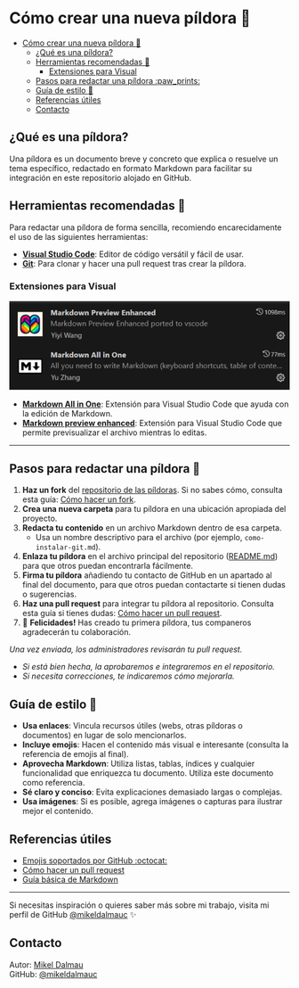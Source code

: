 
# Cómo crear una nueva píldora :pill:

- [Cómo crear una nueva píldora :pill:](#cómo-crear-una-nueva-píldora-pill)
  - [¿Qué es una píldora?](#qué-es-una-píldora)
  - [Herramientas recomendadas :wrench:](#herramientas-recomendadas-wrench)
    - [Extensiones para Visual](#extensiones-para-visual)
  - [Pasos para redactar una píldora :paw\_prints:](#pasos-para-redactar-una-píldora-paw_prints)
  - [Guía de estilo :memo:](#guía-de-estilo-memo)
  - [Referencias útiles](#referencias-útiles)
  - [Contacto](#contacto)

## ¿Qué es una píldora?

Una píldora es un documento breve y concreto que explica o resuelve un tema específico, redactado en formato Markdown para facilitar su integración en este repositorio alojado en GitHub.

## Herramientas recomendadas :wrench:

Para redactar una píldora de forma sencilla, recomiendo encarecidamente el uso de las siguientes herramientas:

- **[Visual Studio Code](https://code.visualstudio.com/)**: Editor de código versátil y fácil de usar.
- **[Git](https://git-scm.com/)**: Para clonar y hacer una pull request tras crear la píldora.

### Extensiones para Visual 
![Miniatura de las extensiones](image.png)
- **[Markdown All in One](https://marketplace.visualstudio.com/items?itemName=yzhang.markdown-all-in-one)**: Extensión para Visual Studio Code que ayuda con la edición de Markdown.
- **[Markdown preview enhanced](https://marketplace.visualstudio.com/items?itemName=shd101wyy.markdown-preview-enhanced)**: Extensión para Visual Studio Code que permite previsualizar el archivo mientras lo editas.
---
## Pasos para redactar una píldora :paw_prints:

1. **Haz un fork** del [repositorio de las píldoras](https://github.com/FPTxurdinagaDAM/pildoras). Si no sabes cómo, consulta esta guía: [Cómo hacer un fork](https://www.freecodecamp.org/espanol/news/como-hacer-tu-primer-pull-request-en-github/).
2. **Crea una nueva carpeta** para tu píldora en una ubicación apropiada del proyecto.
3. **Redacta tu contenido** en un archivo Markdown dentro de esa carpeta.
   - Usa un nombre descriptivo para el archivo (por ejemplo, `como-instalar-git.md`).
4. **Enlaza tu píldora** en el archivo principal del repositorio ([README.md](../README.md)) para que otros puedan encontrarla fácilmente.
5. **Firma tu píldora** añadiendo tu contacto de GitHub en un apartado al final del documento, para que otros puedan contactarte si tienen dudas o sugerencias.
6. **Haz una pull request** para integrar tu píldora al repositorio. Consulta esta guía si tienes dudas: [Cómo hacer un pull request](https://www.freecodecamp.org/espanol/news/como-hacer-tu-primer-pull-request-en-github/).
7. :tada: **Felicidades!** Has creado tu primera píldora, tus companeros agradecerán tu colaboración.
  

*Una vez enviada, los administradores revisarán tu pull request.*
- *Si está bien hecha, la aprobaremos e integraremos en el repositorio.*
- *Si necesita correcciones, te indicaremos cómo mejorarla.*

## Guía de estilo :memo:

- **Usa enlaces**: Vincula recursos útiles (webs, otras píldoras o documentos) en lugar de solo mencionarlos.
- **Incluye emojis**: Hacen el contenido más visual e interesante (consulta la referencia de emojis al final).
- **Aprovecha Markdown**: Utiliza listas, tablas, índices y cualquier funcionalidad que enriquezca tu documento. Utiliza este documento como referencia.
- **Sé claro y conciso**: Evita explicaciones demasiado largas o complejas.
- **Usa imágenes**: Si es posible, agrega imágenes o capturas para ilustrar mejor el contenido.

## Referencias útiles

- [Emojis soportados por GitHub :octocat:](https://gist.github.com/rxaviers/7360908)
- [Cómo hacer un pull request](https://www.freecodecamp.org/espanol/news/como-hacer-tu-primer-pull-request-en-github/)
- [Guía básica de Markdown](https://markdown.es/)

---

Si necesitas inspiración o quieres saber más sobre mi trabajo, visita mi perfil de GitHub [@mikeldalmauc](https://github.com/mikeldalmauc) :sparkles:

## Contacto

Autor: [Mikel Dalmau](http://www.mikeldalmau.com)  
GitHub: [@mikeldalmauc](https://github.com/mikeldalmauc)

